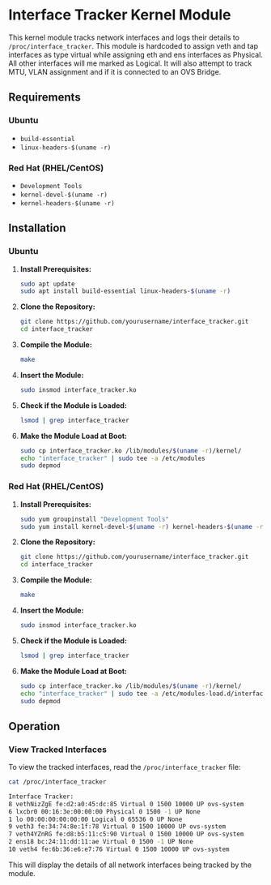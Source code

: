 
# Interface Tracker Kernel Module

This kernel module tracks network interfaces and logs their details to `/proc/interface_tracker`. This module is hardcoded to assign veth and tap interfaces as type virtual while assigning eth and ens interfaces as Physical. All other interfaces will me marked as Logical. It will also attempt to track MTU, VLAN assignment and if it is connected to an OVS Bridge. 

## Requirements

### Ubuntu
- `build-essential`
- `linux-headers-$(uname -r)`

### Red Hat (RHEL/CentOS)
- `Development Tools`
- `kernel-devel-$(uname -r)`
- `kernel-headers-$(uname -r)`

## Installation

### Ubuntu

1. **Install Prerequisites:**
   ```bash
   sudo apt update
   sudo apt install build-essential linux-headers-$(uname -r)
   ```

2. **Clone the Repository:**
   ```bash
   git clone https://github.com/yourusername/interface_tracker.git
   cd interface_tracker
   ```

3. **Compile the Module:**
   ```bash
   make
   ```

4. **Insert the Module:**
   ```bash
   sudo insmod interface_tracker.ko
   ```

5. **Check if the Module is Loaded:**
   ```bash
   lsmod | grep interface_tracker
   ```

6. **Make the Module Load at Boot:**
   ```bash
   sudo cp interface_tracker.ko /lib/modules/$(uname -r)/kernel/
   echo "interface_tracker" | sudo tee -a /etc/modules
   sudo depmod
   ```

### Red Hat (RHEL/CentOS)

1. **Install Prerequisites:**
   ```bash
   sudo yum groupinstall "Development Tools"
   sudo yum install kernel-devel-$(uname -r) kernel-headers-$(uname -r)
   ```

2. **Clone the Repository:**
   ```bash
   git clone https://github.com/yourusername/interface_tracker.git
   cd interface_tracker
   ```

3. **Compile the Module:**
   ```bash
   make
   ```

4. **Insert the Module:**
   ```bash
   sudo insmod interface_tracker.ko
   ```

5. **Check if the Module is Loaded:**
   ```bash
   lsmod | grep interface_tracker
   ```

6. **Make the Module Load at Boot:**
   ```bash
   sudo cp interface_tracker.ko /lib/modules/$(uname -r)/kernel/
   echo "interface_tracker" | sudo tee -a /etc/modules-load.d/interface_tracker.conf
   sudo depmod
   ```

## Operation

### View Tracked Interfaces

To view the tracked interfaces, read the `/proc/interface_tracker` file:

```bash
cat /proc/interface_tracker

Interface Tracker:
8 vethNizZgE fe:d2:a0:45:dc:85 Virtual 0 1500 10000 UP ovs-system
6 lxcbr0 00:16:3e:00:00:00 Physical 0 1500 -1 UP None
1 lo 00:00:00:00:00:00 Logical 0 65536 0 UP None
9 veth3 fe:34:74:8e:1f:78 Virtual 0 1500 10000 UP ovs-system
7 veth4YZnRG fe:d8:b5:11:c5:90 Virtual 0 1500 10000 UP ovs-system
2 ens18 bc:24:11:dd:11:ae Virtual 0 1500 -1 UP None
10 veth4 fe:6b:36:e6:e7:76 Virtual 0 1500 10000 UP ovs-system

```

This will display the details of all network interfaces being tracked by the module.
